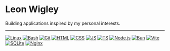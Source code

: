 # Leon Wigley
Building applications inspired by my personal interests.

<hr>

[![Linux](https://img.shields.io/static/v1?logo=linux&label=&message=Linux&color=151515&logoColor=4183c4&style=flat-square)](https://www.linux.org/)
[![Bash](https://img.shields.io/static/v1?logo=gnu-bash&label=&message=Bash&color=151515&logoColor=4183c4&style=flat-square)](https://www.gnu.org/software/bash/)
[![Git](https://img.shields.io/static/v1?logo=git&label=&message=Git&color=151515&logoColor=f34f29&style=flat-square)](https://git-scm.com/)
[![HTML](https://img.shields.io/static/v1?logo=html5&label=&message=HTML&color=151515&logoColor=e34c26&style=flat-square)](https://developer.mozilla.org/en-US/docs/Web/HTML)
[![CSS](https://img.shields.io/static/v1?logo=css3&label=&message=CSS&color=151515&logoColor=563d7c&style=flat-square)](https://developer.mozilla.org/en-US/docs/Web/CSS)
[![JS](https://img.shields.io/static/v1?logo=javascript&label=&message=JS&color=151515&logoColor=f0db4f&style=flat-square)](https://developer.mozilla.org/en-US/docs/Web/JavaScript)
[![TS](https://img.shields.io/static/v1?logo=typescript&label=&message=TS&color=151515&logoColor=007acc&style=flat-square)](https://www.typescriptlang.org/)
[![Node.js](https://img.shields.io/static/v1?logo=node.js&label=&message=Node.js&color=151515&logoColor=68a063&style=flat-square)](https://nodejs.org/)
[![Bun](https://img.shields.io/static/v1?logo=bun&label=&message=Bun&color=151515&logoColor=FFFDD0&style=flat-square)](https://bun.sh/)
[![Vite](https://img.shields.io/static/v1?logo=vite&label=&message=Vite&color=151515&logoColor=FFD62E&style=flat-square)](https://vitejs.dev/)
[![SQLite](https://img.shields.io/static/v1?logo=sqlite&label=&message=SQLite&color=151515&logoColor=003b57&style=flat-square)](https://www.sqlite.org/)
[![Nginx](https://img.shields.io/static/v1?logo=nginx&label=&message=Nginx&color=151515&logoColor=009639&style=flat-square)](https://nginx.org/)
